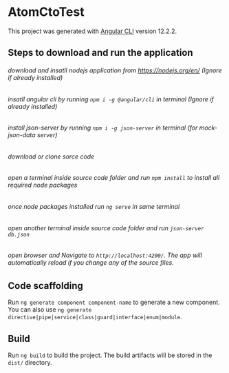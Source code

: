 # AtomCtoTest

This project was generated with [Angular CLI](https://github.com/angular/angular-cli) version 12.2.2.


## Steps to download and run the application 
###### download and insatll nodejs application from https://nodejs.org/en/ (Ignore if already installed)
###### insatll angular cli by running `npm i -g @angular/cli` in terminal (Ignore if already installed)
###### install json-server by running `npm i -g json-server` in terminal (for mock-json-data server)
###### download or clone sorce code
###### open a terminal inside source code folder and run `npm install` to install all required node packages
###### once node packages installed run `ng serve` in same terminal
###### open another terminal inside source code folder and run `json-server db.json`
###### open browser and Navigate to `http://localhost:4200/`. The app will automatically reload if you change any of the source files.

## Code scaffolding

Run `ng generate component component-name` to generate a new component. You can also use `ng generate directive|pipe|service|class|guard|interface|enum|module`.

## Build

Run `ng build` to build the project. The build artifacts will be stored in the `dist/` directory.

